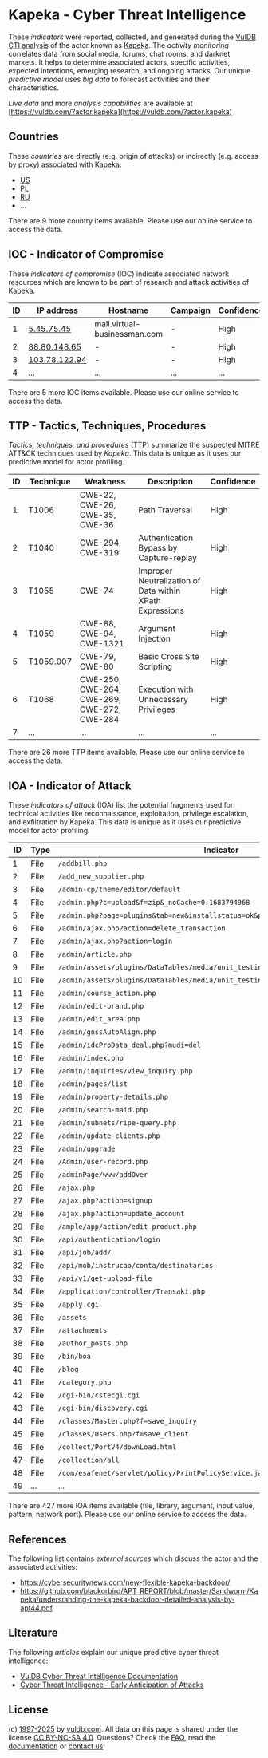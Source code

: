 # Kapeka - Cyber Threat Intelligence

These _indicators_ were reported, collected, and generated during the [VulDB CTI analysis](https://vuldb.com/?kb.cti) of the actor known as [Kapeka](https://vuldb.com/?actor.kapeka). The _activity monitoring_ correlates data from social media, forums, chat rooms, and darknet markets. It helps to determine associated actors, specific activities, expected intentions, emerging research, and ongoing attacks. Our unique _predictive model_ uses _big data_ to forecast activities and their characteristics.

_Live data_ and more _analysis capabilities_ are available at [https://vuldb.com/?actor.kapeka](https://vuldb.com/?actor.kapeka)

## Countries

These _countries_ are directly (e.g. origin of attacks) or indirectly (e.g. access by proxy) associated with Kapeka:

* [US](https://vuldb.com/?country.us)
* [PL](https://vuldb.com/?country.pl)
* [RU](https://vuldb.com/?country.ru)
* ...

There are 9 more country items available. Please use our online service to access the data.

## IOC - Indicator of Compromise

These _indicators of compromise_ (IOC) indicate associated network resources which are known to be part of research and attack activities of Kapeka.

ID | IP address | Hostname | Campaign | Confidence
-- | ---------- | -------- | -------- | ----------
1 | [5.45.75.45](https://vuldb.com/?ip.5.45.75.45) | mail.virtual-businessman.com | - | High
2 | [88.80.148.65](https://vuldb.com/?ip.88.80.148.65) | - | - | High
3 | [103.78.122.94](https://vuldb.com/?ip.103.78.122.94) | - | - | High
4 | ... | ... | ... | ...

There are 5 more IOC items available. Please use our online service to access the data.

## TTP - Tactics, Techniques, Procedures

_Tactics, techniques, and procedures_ (TTP) summarize the suspected MITRE ATT&CK techniques used by _Kapeka_. This data is unique as it uses our predictive model for actor profiling.

ID | Technique | Weakness | Description | Confidence
-- | --------- | -------- | ----------- | ----------
1 | T1006 | CWE-22, CWE-26, CWE-35, CWE-36 | Path Traversal | High
2 | T1040 | CWE-294, CWE-319 | Authentication Bypass by Capture-replay | High
3 | T1055 | CWE-74 | Improper Neutralization of Data within XPath Expressions | High
4 | T1059 | CWE-88, CWE-94, CWE-1321 | Argument Injection | High
5 | T1059.007 | CWE-79, CWE-80 | Basic Cross Site Scripting | High
6 | T1068 | CWE-250, CWE-264, CWE-269, CWE-272, CWE-284 | Execution with Unnecessary Privileges | High
7 | ... | ... | ... | ...

There are 26 more TTP items available. Please use our online service to access the data.

## IOA - Indicator of Attack

These _indicators of attack_ (IOA) list the potential fragments used for technical activities like reconnaissance, exploitation, privilege escalation, and exfiltration by Kapeka. This data is unique as it uses our predictive model for actor profiling.

ID | Type | Indicator | Confidence
-- | ---- | --------- | ----------
1 | File | `/addbill.php` | Medium
2 | File | `/add_new_supplier.php` | High
3 | File | `/admin-cp/theme/editor/default` | High
4 | File | `/admin.php?c=upload&f=zip&_noCache=0.1683794968` | High
5 | File | `/admin.php?page=plugins&tab=new&installstatus=ok&plugin_id=[here` | High
6 | File | `/admin/ajax.php?action=delete_transaction` | High
7 | File | `/admin/ajax.php?action=login` | High
8 | File | `/admin/article.php` | High
9 | File | `/admin/assets/plugins/DataTables/media/unit_testing/templates/deferred_table.php` | High
10 | File | `/admin/assets/plugins/DataTables/media/unit_testing/templates/html_table.php` | High
11 | File | `/admin/course_action.php` | High
12 | File | `/admin/edit-brand.php` | High
13 | File | `/admin/edit_area.php` | High
14 | File | `/admin/gnssAutoAlign.php` | High
15 | File | `/admin/idcProData_deal.php?mudi=del` | High
16 | File | `/admin/index.php` | High
17 | File | `/admin/inquiries/view_inquiry.php` | High
18 | File | `/admin/pages/list` | High
19 | File | `/admin/property-details.php` | High
20 | File | `/admin/search-maid.php` | High
21 | File | `/admin/subnets/ripe-query.php` | High
22 | File | `/admin/update-clients.php` | High
23 | File | `/admin/upgrade` | High
24 | File | `/Admin/user-record.php` | High
25 | File | `/adminPage/www/addOver` | High
26 | File | `/ajax.php` | Medium
27 | File | `/ajax.php?action=signup` | High
28 | File | `/ajax.php?action=update_account` | High
29 | File | `/ample/app/action/edit_product.php` | High
30 | File | `/api/authentication/login` | High
31 | File | `/api/job/add/` | High
32 | File | `/api/mob/instrucao/conta/destinatarios` | High
33 | File | `/api/v1/get-upload-file` | High
34 | File | `/application/controller/Transaki.php` | High
35 | File | `/apply.cgi` | Medium
36 | File | `/assets` | Low
37 | File | `/attachments` | Medium
38 | File | `/author_posts.php` | High
39 | File | `/bin/boa` | Medium
40 | File | `/blog` | Low
41 | File | `/category.php` | High
42 | File | `/cgi-bin/cstecgi.cgi` | High
43 | File | `/cgi-bin/discovery.cgi` | High
44 | File | `/classes/Master.php?f=save_inquiry` | High
45 | File | `/classes/Users.php?f=save_client` | High
46 | File | `/collect/PortV4/downLoad.html` | High
47 | File | `/collection/all` | High
48 | File | `/com/esafenet/servlet/policy/PrintPolicyService.java` | High
49 | ... | ... | ...

There are 427 more IOA items available (file, library, argument, input value, pattern, network port). Please use our online service to access the data.

## References

The following list contains _external sources_ which discuss the actor and the associated activities:

* https://cybersecuritynews.com/new-flexible-kapeka-backdoor/
* https://github.com/blackorbird/APT_REPORT/blob/master/Sandworm/Kapeka/understanding-the-kapeka-backdoor-detailed-analysis-by-apt44.pdf

## Literature

The following _articles_ explain our unique predictive cyber threat intelligence:

* [VulDB Cyber Threat Intelligence Documentation](https://vuldb.com/?kb.cti)
* [Cyber Threat Intelligence - Early Anticipation of Attacks](https://www.scip.ch/en/?labs.20201022)

## License

(c) [1997-2025](https://vuldb.com/?kb.changelog) by [vuldb.com](https://vuldb.com/?kb.about). All data on this page is shared under the license [CC BY-NC-SA 4.0](https://creativecommons.org/licenses/by-nc-sa/4.0/). Questions? Check the [FAQ](https://vuldb.com/?kb.faq), read the [documentation](https://vuldb.com/?kb) or [contact us](https://vuldb.com/?contact)!
